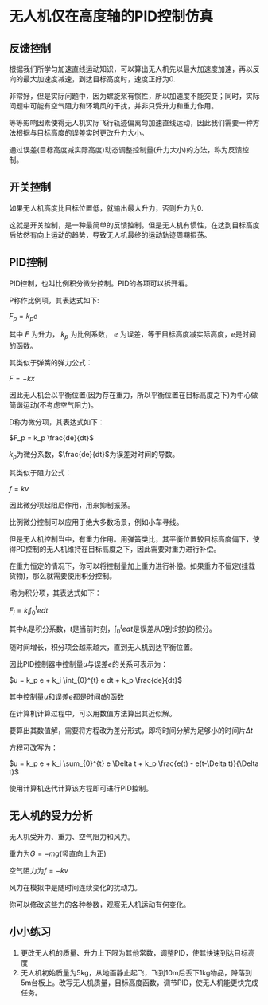 # 无人机仅在高度轴的PID控制仿真

## 反馈控制

根据我们所学匀加速直线运动知识，可以算出无人机先以最大加速度加速，再以反向的最大加速度减速，到达目标高度时，速度正好为0.

非常好，但是实际问题中，因为螺旋桨有惯性，所以加速度不能突变；同时，实际问题中可能有空气阻力和环境风的干扰，并非只受升力和重力作用。

等等影响因素使得无人机实际飞行轨迹偏离匀加速直线运动，因此我们需要一种方法根据与目标高度的误差实时更改升力大小。

通过误差(目标高度减实际高度)动态调整控制量(升力大小)的方法，称为反馈控制。

## 开关控制

如果无人机高度比目标位置低，就输出最大升力，否则升力为0.

这就是开关控制，是一种最简单的反馈控制。但是无人机有惯性，在达到目标高度后依然有向上运动的趋势，导致无人机最终的运动轨迹周期振荡。

## PID控制

PID控制，也叫比例积分微分控制。PID的各项可以拆开看。

P称作比例项，其表达式如下:

$F_p = k_p e$

其中 $F$ 为升力， $k_p$ 为比例系数， $e$ 为误差，等于目标高度减实际高度，$e$是时间的函数。

其类似于弹簧的弹力公式：

$F = -k x$

因此无人机会以平衡位置(因为存在重力，所以平衡位置在目标高度之下)为中心做简谐运动(不考虑空气阻力)。

D称为微分项，其表达式如下：

$F_p = k_p \frac{de}{dt}$

$k_p$为微分系数，$\frac{de}{dt}$为误差对时间的导数。

其类似于阻力公式：

$f = k v$

因此微分项起阻尼作用，用来抑制振荡。

比例微分控制可以应用于绝大多数场景，例如小车寻线。

但是无人机控制当中，有重力作用。用弹簧类比，其平衡位置较目标高度偏下，使得PD控制的无人机维持在目标高度之下，因此需要对重力进行补偿。

在重力恒定的情况下，你可以将控制量加上重力进行补偿。如果重力不恒定(挂载货物)，那么就需要使用积分控制。

I称为积分项，其表达式如下：

$F_i = k_i \int_{0}^{t} e dt$

其中$k_i$是积分系数，$t$是当前时刻，$\int_{0}^{t} e dt$是误差从0到t时刻的积分。

随时间增长，积分项会越来越大，直到无人机到达平衡位置。

因此PID控制器中控制量$u$与误差$e$的关系可表示为：

$u = k_p e + k_i \int_{0}^{t} e dt + k_p \frac{de}{dt}$

其中控制量$u$和误差$e$都是时间$t$的函数

在计算机计算过程中，可以用数值方法算出其近似解。

要算出其数值解，需要将方程改为差分形式，即将时间分解为足够小的时间片$\Delta t$

方程可改写为：

$u = k_p e + k_i \sum_{0}^{t} e \Delta t + k_p \frac{e(t) - e(t-\Delta t)}{\Delta t}$

使用计算机迭代计算该方程即可进行PID控制。

## 无人机的受力分析

无人机受升力、重力、空气阻力和风力。

重力为$G = -m g$(竖直向上为正)

空气阻力为$f = -k v$

风力在模拟中是随时间连续变化的扰动力。

你可以修改这些力的各种参数，观察无人机运动有何变化。

## 小小练习

1. 更改无人机的质量、升力上下限为其他常数，调整PID，使其快速到达目标高度
2. 无人机初始质量为5kg，从地面静止起飞，飞到10m后丢下1kg物品，降落到5m台板上。改写无人机质量，目标高度函数，调节PID，使无人机能更快完成任务。